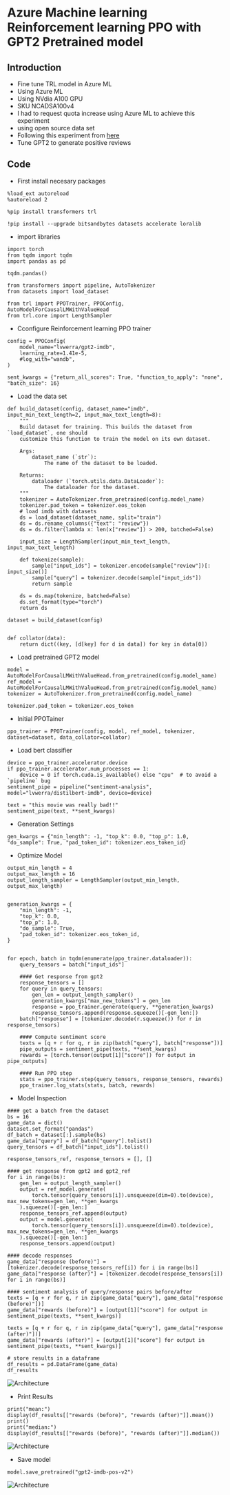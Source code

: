 # Azure Machine learning Reinforcement learning PPO with GPT2 Pretrained model

## Introduction

- Fine tune TRL model in Azure ML
- Using Azure ML
- Using NVdia A100 GPU
- SKU NCADSA100v4
- I had to request quota increase using Azure ML to achieve this experiment
- using open source data set
- Following this experiment from [here](https://github.com/huggingface/trl/blob/main/examples/notebooks/gpt2-sentiment.ipynb)
- Tune GPT2 to generate positive reviews

## Code

- First install necesary packages

```
%load_ext autoreload
%autoreload 2
```

```
%pip install transformers trl
```

```
!pip install --upgrade bitsandbytes datasets accelerate loralib
```

- import libraries

```
import torch
from tqdm import tqdm
import pandas as pd

tqdm.pandas()

from transformers import pipeline, AutoTokenizer
from datasets import load_dataset

from trl import PPOTrainer, PPOConfig, AutoModelForCausalLMWithValueHead
from trl.core import LengthSampler
```

- Cconfigure Reinforcement learning PPO trainer

```
config = PPOConfig(
    model_name="lvwerra/gpt2-imdb",
    learning_rate=1.41e-5,
    #log_with="wandb",
)

sent_kwargs = {"return_all_scores": True, "function_to_apply": "none", "batch_size": 16}
```

- Load the data set

```
def build_dataset(config, dataset_name="imdb", input_min_text_length=2, input_max_text_length=8):
    """
    Build dataset for training. This builds the dataset from `load_dataset`, one should
    customize this function to train the model on its own dataset.

    Args:
        dataset_name (`str`):
            The name of the dataset to be loaded.

    Returns:
        dataloader (`torch.utils.data.DataLoader`):
            The dataloader for the dataset.
    """
    tokenizer = AutoTokenizer.from_pretrained(config.model_name)
    tokenizer.pad_token = tokenizer.eos_token
    # load imdb with datasets
    ds = load_dataset(dataset_name, split="train")
    ds = ds.rename_columns({"text": "review"})
    ds = ds.filter(lambda x: len(x["review"]) > 200, batched=False)

    input_size = LengthSampler(input_min_text_length, input_max_text_length)

    def tokenize(sample):
        sample["input_ids"] = tokenizer.encode(sample["review"])[: input_size()]
        sample["query"] = tokenizer.decode(sample["input_ids"])
        return sample

    ds = ds.map(tokenize, batched=False)
    ds.set_format(type="torch")
    return ds
```

```
dataset = build_dataset(config)


def collator(data):
    return dict((key, [d[key] for d in data]) for key in data[0])
```

- Load pretrained GPT2 model

```
model = AutoModelForCausalLMWithValueHead.from_pretrained(config.model_name)
ref_model = AutoModelForCausalLMWithValueHead.from_pretrained(config.model_name)
tokenizer = AutoTokenizer.from_pretrained(config.model_name)

tokenizer.pad_token = tokenizer.eos_token
```

- Initial PPOTainer

```
ppo_trainer = PPOTrainer(config, model, ref_model, tokenizer, dataset=dataset, data_collator=collator)
```

- Load bert classifier

```
device = ppo_trainer.accelerator.device
if ppo_trainer.accelerator.num_processes == 1:
    device = 0 if torch.cuda.is_available() else "cpu"  # to avoid a `pipeline` bug
sentiment_pipe = pipeline("sentiment-analysis", model="lvwerra/distilbert-imdb", device=device)
```

```
text = "this movie was really bad!!"
sentiment_pipe(text, **sent_kwargs)
```

- Generation Settings

```
gen_kwargs = {"min_length": -1, "top_k": 0.0, "top_p": 1.0, "do_sample": True, "pad_token_id": tokenizer.eos_token_id}
```

- Optimize Model

```
output_min_length = 4
output_max_length = 16
output_length_sampler = LengthSampler(output_min_length, output_max_length)


generation_kwargs = {
    "min_length": -1,
    "top_k": 0.0,
    "top_p": 1.0,
    "do_sample": True,
    "pad_token_id": tokenizer.eos_token_id,
}


for epoch, batch in tqdm(enumerate(ppo_trainer.dataloader)):
    query_tensors = batch["input_ids"]

    #### Get response from gpt2
    response_tensors = []
    for query in query_tensors:
        gen_len = output_length_sampler()
        generation_kwargs["max_new_tokens"] = gen_len
        response = ppo_trainer.generate(query, **generation_kwargs)
        response_tensors.append(response.squeeze()[-gen_len:])
    batch["response"] = [tokenizer.decode(r.squeeze()) for r in response_tensors]

    #### Compute sentiment score
    texts = [q + r for q, r in zip(batch["query"], batch["response"])]
    pipe_outputs = sentiment_pipe(texts, **sent_kwargs)
    rewards = [torch.tensor(output[1]["score"]) for output in pipe_outputs]

    #### Run PPO step
    stats = ppo_trainer.step(query_tensors, response_tensors, rewards)
    ppo_trainer.log_stats(stats, batch, rewards)
```

- Model Inspection

```
#### get a batch from the dataset
bs = 16
game_data = dict()
dataset.set_format("pandas")
df_batch = dataset[:].sample(bs)
game_data["query"] = df_batch["query"].tolist()
query_tensors = df_batch["input_ids"].tolist()

response_tensors_ref, response_tensors = [], []

#### get response from gpt2 and gpt2_ref
for i in range(bs):
    gen_len = output_length_sampler()
    output = ref_model.generate(
        torch.tensor(query_tensors[i]).unsqueeze(dim=0).to(device), max_new_tokens=gen_len, **gen_kwargs
    ).squeeze()[-gen_len:]
    response_tensors_ref.append(output)
    output = model.generate(
        torch.tensor(query_tensors[i]).unsqueeze(dim=0).to(device), max_new_tokens=gen_len, **gen_kwargs
    ).squeeze()[-gen_len:]
    response_tensors.append(output)

#### decode responses
game_data["response (before)"] = [tokenizer.decode(response_tensors_ref[i]) for i in range(bs)]
game_data["response (after)"] = [tokenizer.decode(response_tensors[i]) for i in range(bs)]

#### sentiment analysis of query/response pairs before/after
texts = [q + r for q, r in zip(game_data["query"], game_data["response (before)"])]
game_data["rewards (before)"] = [output[1]["score"] for output in sentiment_pipe(texts, **sent_kwargs)]

texts = [q + r for q, r in zip(game_data["query"], game_data["response (after)"])]
game_data["rewards (after)"] = [output[1]["score"] for output in sentiment_pipe(texts, **sent_kwargs)]

# store results in a dataframe
df_results = pd.DataFrame(game_data)
df_results
```

![Architecture](https://github.com/balakreshnan/Samples2023/blob/main/AzureML/Images/tr1.jpg "Architecture")

- Print Results

```
print("mean:")
display(df_results[["rewards (before)", "rewards (after)"]].mean())
print()
print("median:")
display(df_results[["rewards (before)", "rewards (after)"]].median())
```

![Architecture](https://github.com/balakreshnan/Samples2023/blob/main/AzureML/Images/tr2.jpg "Architecture")

- Save model

```
model.save_pretrained("gpt2-imdb-pos-v2")
```

![Architecture](https://github.com/balakreshnan/Samples2023/blob/main/AzureML/Images/tr3.jpg "Architecture")